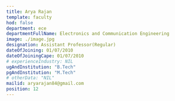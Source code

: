 ```yaml
---
title: Arya Rajan
template: faculty
hod: false
department: ece
departmentFullName: Electronics and Communication Engineering
image: ./image.jpg
designation: Assistant Professor(Regular)
dateOfJoining: 01/07/2010
dateOfJoiningCape: 01/07/2010
# experienceIndustry: NIL
ugAndInstitution: "B.Tech"
pgAndInstitution: "M.Tech"
# otherData: "NIL"
mailid: aryarajan84@gmail.com
position: 12
---
```

